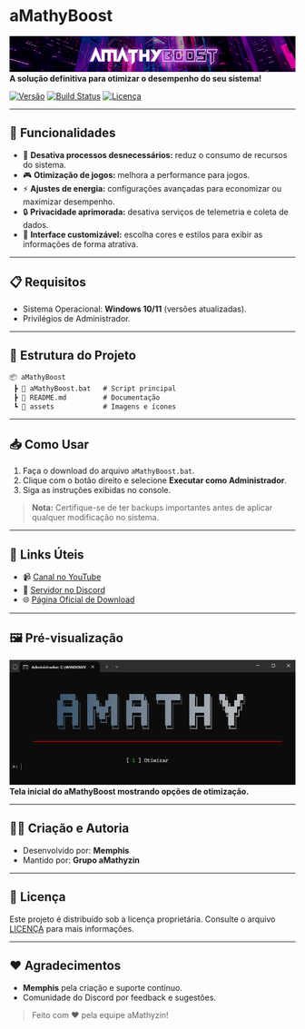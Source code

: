 # aMathyBoost

![aMathyBoost Banner](./assets/amathyzin.png)  
**A solução definitiva para otimizar o desempenho do seu sistema!**

[![Versão](https://img.shields.io/badge/Vers%C3%A3o-1.0.0-blue)](https://github.com/aMathyzin/aMathyBoost) [![Build Status](https://img.shields.io/badge/Status-Estável-brightgreen)](https://github.com/aMathyzin/aMathyBoost) [![Licença](https://img.shields.io/badge/Licen%C3%A7a-Propriet%C3%A1ria-red)](LICENSE)

---

## 🚀 Funcionalidades

- 🔧 **Desativa processos desnecessários:** reduz o consumo de recursos do sistema.
- 🎮 **Otimização de jogos:** melhora a performance para jogos.
- ⚡ **Ajustes de energia:** configurações avançadas para economizar ou maximizar desempenho.
- 🔒 **Privacidade aprimorada:** desativa serviços de telemetria e coleta de dados.
- 🎨 **Interface customizável:** escolha cores e estilos para exibir as informações de forma atrativa.

---

## 📋 Requisitos

- Sistema Operacional: **Windows 10/11** (versões atualizadas).
- Privilégios de Administrador.

---

## 📂 Estrutura do Projeto

```plaintext
📦 aMathyBoost
 ┣ 📜 aMathyBoost.bat   # Script principal
 ┣ 📜 README.md         # Documentação
 ┗ 📂 assets            # Imagens e ícones
```

---

## 📥 Como Usar

1. Faça o download do arquivo `aMathyBoost.bat`.
2. Clique com o botão direito e selecione **Executar como Administrador**.
3. Siga as instruções exibidas no console.

> **Nota:** Certifique-se de ter backups importantes antes de aplicar qualquer modificação no sistema.

---

## 🔗 Links Úteis

- 📹 [Canal no YouTube](https://youtube.com/@aMathyzin)
- 💬 [Servidor no Discord](https://amathyzin.com/discord)
- 🌐 [Página Oficial de Download](https://amathyzin.com/downloads/amathyboost)

---

## 🖼️ Pré-visualização

![aMathyBoost Preview](./assets/screenshotamathy.png)  
**Tela inicial do aMathyBoost mostrando opções de otimização.**

---

## 🧑‍💻 Criação e Autoria

- Desenvolvido por: **Memphis**
- Mantido por: **Grupo aMathyzin**

---

## 📜 Licença

Este projeto é distribuído sob a licença proprietária. Consulte o arquivo [LICENÇA](LICENSE) para mais informações.

---

## ❤️ Agradecimentos

- **Memphis** pela criação e suporte contínuo.
- Comunidade do Discord por feedback e sugestões.

> Feito com ❤️ pela equipe aMathyzin!

